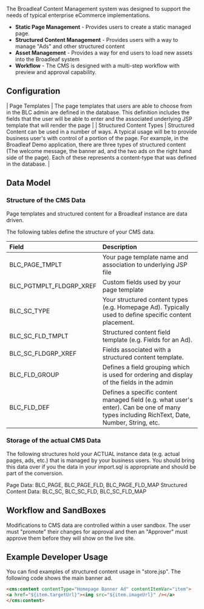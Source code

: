 The Broadleaf Content Management system was designed to support the needs of typical enterprise eCommerce implementations.

- **Static Page Management** - Provides users to create a static managed page.
- **Structured Content Management** - Provides users with a way to manage "Ads" and other structured content
- **Asset Management** - Provides a way for end users to load new assets into the Broadleaf system
- **Workflow** - The CMS is designed with a multi-step workflow with preview and approval capability.

## Configuration

| Page Templates | The page templates that users are able to choose from in the BLC admin are defined in the database. This definition includes the fields that the user will be able to enter and the associated underlying JSP template that will render the page |
| Structured Content Types | Structured Content can be used in a number of ways. A typical usage will be to provide business user's with control of a portion of the page.   For example, in the Broadleaf Demo application, there are three types of structured content (The welcome message, the banner ad, and the two ads on the right hand side of the page). Each of these represents a content-type that was defined in the database. |

## Data Model

### Structure of the CMS Data

Page templates and structured content for a Broadleaf instance are data driven.

The following tables define the structure of your CMS data.

| Field                   | Description                                                                                                                                  |
| :---------------------- | :------------------------------------------------------------------------------------------------------------------------------------------- |
| BLC_PAGE_TMPLT          | Your page template name and association to underlying JSP file                                                                               |
| BLC_PGTMPLT_FLDGRP_XREF | Custom fields used by your page template                                                                                                     |
| BLC_SC_TYPE             | Your structured content types (e.g. Homepage Ad).   Typically used to define specific content placement.                                     |
| BLC_SC_FLD_TMPLT        | Structured content field template (e.g. Fields for an Ad).                                                                                   |
| BLC_SC_FLDGRP_XREF      | Fields associated with a structured content template.                                                                                        |
| BLC_FLD_GROUP           | Defines a field grouping which is used for ordering and display of the fields in the admin                                                   |
| BLC_FLD_DEF             | Defines a specific content managed field (e.g. what user's enter).   Can be one of many types including RichText, Date, Number, String, etc. |

### Storage of the actual CMS Data

The following structures hold your ACTUAL instance data (e.g. actual pages, ads, etc.) that is managed by your business users.    You should bring this data over if you the data in your import.sql is appropriate and should be part of the conversion.

Page Data: BLC_PAGE, BLC_PAGE_FLD, BLC_PAGE_FLD_MAP
Structured Content Data:  BLC_SC, BLC_SC_FLD, BLC_SC_FLD_MAP

## Workflow and SandBoxes

Modifications to CMS data are controlled within a user sandbox. The user must "promote" their changes for approval and then an "Approver" must approve them before they will show on the live site.

## Example Developer Usage

You can find examples of structured content usage in "store.jsp".   The following code shows the main banner ad.

```html
<cms:content contentType="Homepage Banner Ad" contentItemVar="item">
<a href="${item.targetUrl}"><img src="${item.imageUrl}" /></a>
</cms:content>
```
